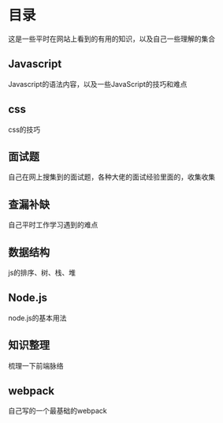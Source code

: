 # 目录

这是一些平时在网站上看到的有用的知识，以及自己一些理解的集合



## Javascript

Javascript的语法内容，以及一些JavaScript的技巧和难点



## css

css的技巧



## 面试题

自己在网上搜集到的面试题，各种大佬的面试经验里面的，收集收集



## 查漏补缺

自己平时工作学习遇到的难点



## 数据结构

js的排序、树、栈、堆



## Node.js

node.js的基本用法



## 知识整理

梳理一下前端脉络



## webpack

自己写的一个最基础的webpack

